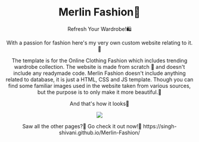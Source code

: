 <h1 align = "center">Merlin Fashion🛒</h1>


<p align="center">Refresh Your Wardrobe!🛍️ 
 <p align="center">
With a passion for fashion here's my very own custom website relating to it.💃
 </p>
 
 
 <p align="center">
 The template is for the Online Clothing Fashion which includes trending wardrobe collection. The website is made from scratch 🥳 and doesn't include any readymade code.
Merlin Fashion doesn't include anything related to database, it is just a HTML, CSS and JS template. Though you can find some familiar images used in the website taken from various sources, but the purpose is to only make it more beautiful.🖤

 </p>

  <p align="center">
    And that's how it looks🤩
 </p>
 <p align="center">
 <img src="https://682deffe350b0d45a64b5f9a--willowy-custard-91998f.netlify.app/">
  </p>
 <p align="center">
 Saw all the other pages?🧐 Go check it out now!🥳 
   https://singh-shivani.github.io/Merlin-Fashion/
</p>
